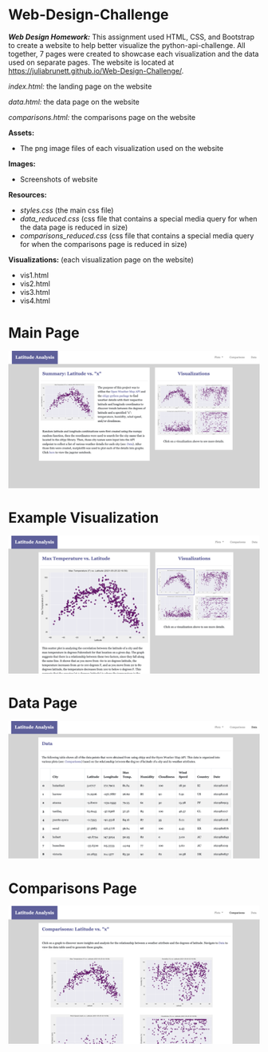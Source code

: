 # Web-Design-Challenge
***Web Design Homework:*** This assignment used HTML, CSS, and Bootstrap to create a website to help better visualize the python-api-challenge. All together, 7 pages were created to showcase each visualization and the data used on separate pages. The website is located at https://juliabrunett.github.io/Web-Design-Challenge/.

*index.html:* the landing page on the website

*data.html:* the data page on the website

*comparisons.html:* the comparisons page on the website

**Assets:**
- The png image files of each visualization used on the website

**Images:**
- Screenshots of website

**Resources:**
- *styles.css* (the main css file)
- *data_reduced.css* (css file that contains a special media query for when the data page is reduced in size)
- *comparisons_reduced.css* (css file that contains a special media query for when the comparisons page is reduced in size)

**Visualizations:** (each visualization page on the website)
- vis1.html
- vis2.html
- vis3.html
- vis4.html

# Main Page
![Main Page](Images/main_page.png)

# Example Visualization
![Example Page](Images/example_visualization.png)

# Data Page
![Data Page](Images/data_page.png)

# Comparisons Page
![Comparisons Page](Images/comparisons_page.png)


